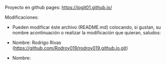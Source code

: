 Proyecto en github pages:
https://jpgit01.github.io/

Modificaciones:

- Pueden modificar éste archivo (README.md) colocando, si gustan, su nombre acontinuación o realizar la modificación que quieran, saludos:

- Nombre: Rodrigo Rivas (https://github.com/Rodroy019/rodroy019.github.io.git)

- Nombre:
